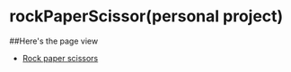 # rockPaperScissor(personal project)
##Here's the page view 
- [Rock paper scissors](https://gaurav-deep01.github.io/rockPaperScissor/)
